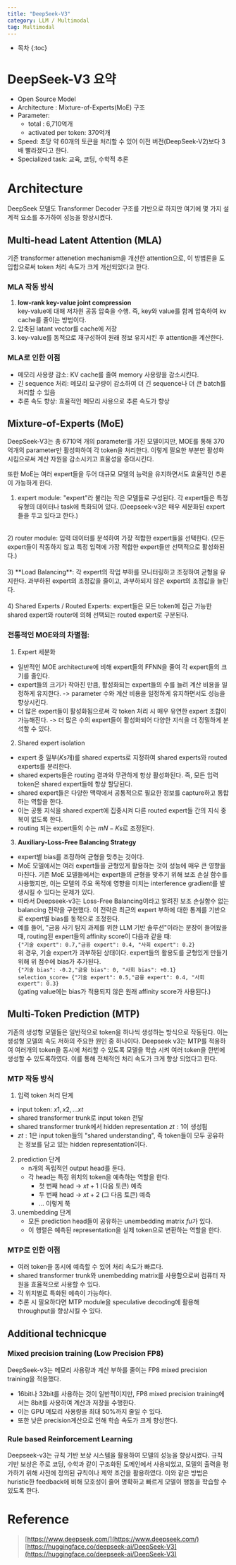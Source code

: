 ```yaml
---
title: "DeepSeek-V3"
category: LLM / Multimodal
tag: Multimodal
---
```



 




* 목차
{:toc}













# DeepSeek-V3 요약 
- Open Source Model 
- Architecture : Mixture-of-Experts(MoE) 구조
- Parameter:
  - total : 6,710억개
  - activated per token: 370억개
- Speed: 초당 약 60개의 토큰을 처리할 수 있어 이전 버전(DeepSeek-V2)보다 3배 빨라졌다고 한다.
- Specialized task: 교육, 코딩, 수학적 추론


# Architecture 

DeepSeek 모델도 Transformer Decoder 구조를 기반으로 하지만 여기에 몇 가지 설계적 요소를 추가하여 성능을 향상시켰다.

## Multi-head Latent Attention (MLA)

기존 transformer attenetion mechanism을 개선한 attention으로, 이 방법론을 도입함으로써 token 처리 속도가 크게 개선되었다고 한다. 

### MLA 작동 방식
1. **low-rank key-value joint compression**<br>
   key-value에 대해 저차원 공동 압축을 수행. 즉, key와 value를 함께 압축하여 kv cache를 줄이는 방법이다. <br>
2. 압축된 latant vector를 cache에 저장<br>
3. key-value를 동적으로 재구성하여 원래 정보 유지시킨 후 attention을 계산한다. <br>

### MLA로 인한 이점
- 메모리 사용량 감소: KV cache를 줄여 memory 사용량을 감소시킨다.
- 긴 sequence 처리: 메모리 요구량이 감소하여 더 긴 sequence나 더 큰 batch를 처리할 수 있음
- 추론 속도 향상: 효율적인 메모리 사용으로 추론 속도가 향상
 
## Mixture-of-Experts (MoE)

DeepSeek-V3는 총 6710억 개의 parameter를 가진 모델이지만, MOE를 통해 370억개의 parameter만 활성화하여 각 token을 처리한다. 이렇게 필요한 부분만 활성화 시킴으로써 계산 자원을 감소시키고 효율성을 증대시킨다.

또한 MoE는 여러 expert들을 두어 대규모 모델의 능력을 유지하면서도 효율적인 추론이 가능하게 한다. 

1) expert module: "expert"라 불리는 작은 모델들로 구성된다. 각 expert들은 특정 유형의 데이터나 task에 특화되어 있다. (Deepseek-v3은 매우 세분화된 expert들을 두고 있다고 한다.)<br>
<br>
2) router module: 입력 데이터를 분석하여 가장 적합한 expert들을 선택한다. (모든 expert들이 작동하지 않고 특정 입력에 가장 적합한 expert들만 선택적으로 활성화된다.)<br>
<br>
3) **Load Balancing**: 각 expert의 작업 부하를 모니터링하고 조정하여 균형을 유지한다. 과부하된 expert의 조정값을 줄이고, 과부하되지 않은 expert의 조정값을 늘린다.<br>
<br>
4) Shared Experts / Routed Experts: expert들은 모든 token에 접근 가능한 shared expert와 router에 의해 선택되는 routed expert로 구분된다.<br>


### 전통적인 MOE와의 차별점:<br>
1. Expert 세분화<br>
  - 일반적인 MOE architecture에 비해 expert들의 FFNN을 줄여 각 expert들의 크기를 줄인다. <br>
  - expert들의 크기가 작아진 만큼, 활성화되는 expert들의 수를 늘려 계산 비용을 일정하게 유지한다. -> parameter 수와 계산 비용을 일정하게 유지하면서도 성능을 향상시킨다.<br>
  - 더 많은 expert들이 활성화됨으로써 각 token 처리 시 매우 유연한 expert 조합이 가능해진다. -> 더 많은 수의 expert들이 활성화되어 다양한 지식을 더 정밀하게 분석할 수 있다. <br>
2. Shared expert isolation<br>
  - expert 중 일부($Ks$개)를 shared experts로 지정하여 shared experts와 routed experts를 분리한다.<br>
  - shared experts들은 routing 결과와 무관하게 항상 활성화된다. 즉, 모든 입력 token은 shared expert들에 항상 할당된다. <br>
  - shared expert들은 다양한 맥락에서 공통적으로 필요한 정보를 capture하고 통합하는 역할을 한다.<br>
  - 이는 공통 지식을 shared expert에 집중시켜 다른 routed expert들 간의 지식 중복이 없도록 한다.<br>
  - routing 되는 expert들의 수는 $mN-Ks$로 조정된다.<br>
3. **Auxiliary-Loss-Free Balancing Strategy**<br>
  - expert별 bias를 조정하여 균형을 맞추는 것이다.<br>
  - MoE 모델에서는 여러 expert들을 균형있게 활용하는 것이 성능에 매우 큰 영향을 마친다. 기존 MoE 모델들에서는 expert들의 균형을 맞추기 위해 보조 손실 함수를 사용했지만, 이는 모델의 주요 목적에 영향을 미치는 interference gradient를 발생시킬 수 있다는 문제가 있다.<br>
  - 따라서 Deepseek-v3는 Loss-Free Balancing이라고 알려진 보조 손실함수 없는 balancing 전략을 구현했다. 이 전략은 최근의 expert 부하에 대한 통계를 기반으로 expert별 bias를 동적으로 조정한다.<br>
  - 예를 들어, "금융 사기 탐지 과제를 위한 LLM 기반 솔루션"이라는 문장이 들어왔을 때, routing된 expert들의 affinity score이 다음과 같을 때:<br>
     `{"기술 expert": 0.7,"금융 expert": 0.4, "사회 expert": 0.2}`<br>
    위 경우, 기술 expert가 과부하된 상태이다. expert들의 활용도를 균형있게 만들기 위해 위 점수에 bias가 추가된다. <br>
    `{"기술 bias": -0.2,"금융 bias": 0, "사회 bias": +0.1}`<br>
    `selection_score= {"기술 expert": 0.5,"금융 expert": 0.4, "사회 expert": 0.3}`<br>
    (gating value에는 bias가 적용되지 않은 원래 affinity score가 사용된다.)  

## Multi-Token Prediction (MTP)

기존의 생성형 모델들은 일반적으로 token을 하나씩 생성하는 방식으로 작동된다. 이는 생성형 모델의 속도 저하의 주요한 원인 중 하나이다. Deepseek v3는 MTP를 적용하여 여러개의 token을 동시에 처리할 수 있도록 모델을 학습 시켜 여러 token을 한번에 생성할 수 있도록하였다. 이를 통해 전체적인 처리 속도가 크게 향상 되었다고 한다.

### MTP 작동 방식

1. 입력 token 처리 단계
  - input token: $x1, x2, ... xt$
  - shared transformer trunk로 input token 전달
  - shared transformer trunk에서 hidden representation $zt:1$이 생성됨
  - $zt:1$은 input token들의 "shared understanding", 즉 token들이 모두 공유하는 정보를 담고 있는 hidden representation이다.

2. prediction 단계
   - n개의 독립적인 output head를 둔다.
   - 각 head는 특정 위치의 token을 예측하는 역할을 한다.
     - 첫 번째 head -> $xt+1$ (다음 토큰) 예측
     - 두 번째 head -> $xt+2$ (그 다음 토큰) 예측
     -  ... 이렇게 쭉
3. unembedding 단계
   - 모든 prediction head들이 공유하는 unembedding matrix $fu$가 있다.
   - 이 행렬은 예측된 representation을 실제 token으로 변환하는 역할을 한다.
  
### MTP로 인한 이점

- 여러 token을 동시에 예측할 수 있어 처리 속도가 빠르다.
- shared transformer trunk와 unembedding matrix를 사용함으로써 컴퓨터 자원을 효율적으로 사용할 수 있다.
- 각 위치별로 특화된 예측이 가능하다.
- 추론 시 필요하다면 MTP module을 speculative decoding에 활용해 throughput을 향상시킬 수 있다.


## Additional technicque 

### Mixed precision training (Low Precision FP8)

DeepSeek-v3는 메모리 사용량과 계산 부하를 줄이는 FP8 mixed precision training을 적용했다.

- 16bit나 32bit를 사용하는 것이 일반적이지만, FP8 mixed precision training에서는 8bit를 사용하여 계산과 저장을 수행한다.
- 이는 GPU 메모리 사용량을 최대 50%까지 줄일 수 있다.
- 또한 낮은 precision계산으로 인해 학습 속도가 크게 향상한다.

### Rule based Reinforcement Learning

Deepseek-v3는 규칙 기반 보상 시스템을 활용하여 모델의 성능을 향상시켰다. 규칙 기반 보상은 주로 코딩, 수학과 같이 구조화된 도메인에서 사용되었고, 모델의 출력을 평가하기 위해 사전에 정의된 규칙이나 제약 조건을 활용하였다. 이와 같은 방법은 huristic한 feedback에 비해 모호성이 줄어 명확하고 빠르게 모델이 행동을 학습할 수 있도록 한다.




# Reference 

> [https://www.deepseek.com/](https://www.deepseek.com/)<br>
> [https://huggingface.co/deepseek-ai/DeepSeek-V3](https://huggingface.co/deepseek-ai/DeepSeek-V3)

